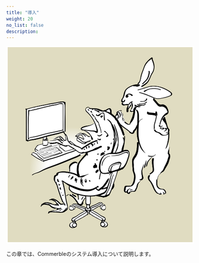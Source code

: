 ```yaml
---
title: "導入"
weight: 20
no_list: false
description: 
---
```


![導入](introduction.jpeg)

この章では、Commerbleのシステム導入について説明します。
